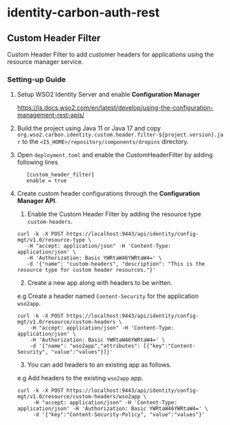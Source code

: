 # identity-carbon-auth-rest

## Custom Header Filter
Custom Header Filter to add customer headers for applications using the resource manager service. 

### Setting-up Guide
1. Setup WSO2 Identity Server and enable **Configuration Manager**
   
   https://is.docs.wso2.com/en/latest/develop/using-the-configuration-management-rest-apis/
  
2. Build the project using Java 11 or Java 17 and copy `org.wso2.carbon.identity.custom.header.filter-${project.version}.jar` to the
   `<IS_HOME>/repository/components/dropins` directory.

3. Open `deployment.toml` and enable the CustomHeaderFilter by adding following lines
   ```
      [custom_header_filter]
      enable = true
   ```

4. Create custom header configurations through the **Configuration Manager API**.

    1. Enable the Custom Header Filter by adding the resource type `custom-headers`.
    ```
    curl -k -X POST https://localhost:9443/api/identity/config-mgt/v1.0/resource-type \
       -H "accept: application/json" -H 'Content-Type: application/json' \
       -H 'Authorization: Basic YWRtaW46YWRtaW4=' \
       -d '{"name": "custom-headers", "description": "This is the resource type for custom header resources."}'
    ```
   
   2. Create a new app along with headers to be written.
    
   e.g Create a header named `Content-Security` for the application `wso2app`.
   ```
   curl -k -X POST https://localhost:9443/api/identity/config-mgt/v1.0/resource/custom-headers \
       -H "accept: application/json" -H 'Content-Type: application/json' \
       -H 'Authorization: Basic YWRtaW46YWRtaW4=' \
       -d '{"name": "wso2app","attributes": [{"key":"Content-Security", "value":"values"}]}'
   ```
   
   3. You can add headers to an existing app as follows.
   
   e.g Add headers to the existing `wso2app` app.
   ```
   curl -k -X POST https://localhost:9443/api/identity/config-mgt/v1.0/resource/custom-headers/wso2app \
        -H "accept: application/json" -H 'Content-Type: application/json' -H 'Authorization: Basic YWRtaW46YWRtaW4=' \
        -d '{"key":"Content-Security-Policy", "value":"values"}'
   ```